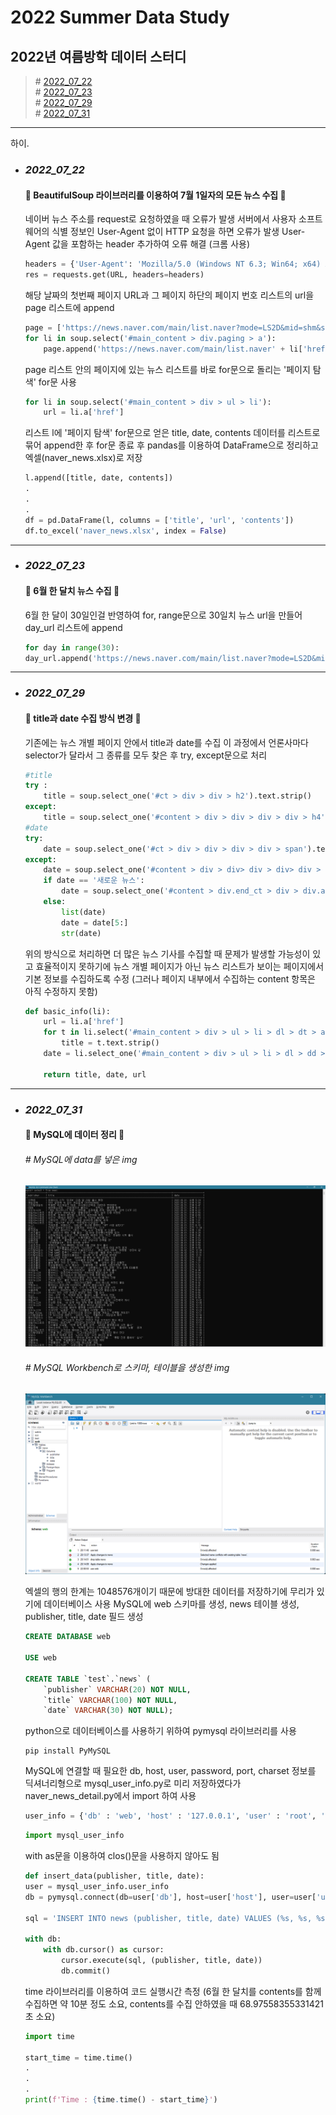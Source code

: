 # __2022 Summer Data Study__
## 2022년 여름방학 데이터 스터디
>\# [2022_07_22](#2022_07_22)  
>\# [2022_07_23](#2022_07_23)  
>\# [2022_07_29](#2022_07_29)  
>\# [2022_07_31](#2022_07_31)  
***
하이.
- ### ___2022_07_22___
    #### 📌 BeautifulSoup 라이브러리를 이용하여 7월 1일자의 모든 뉴스 수집 📌

    네이버 뉴스 주소를 request로 요청하였을 때 오류가 발생
    서버에서 사용자 소프트웨어의 식별 정보인 User-Agent 없이 HTTP 요청을 하면 오류가 발생
    User-Agent 값을 포함하는 header 추가하여 오류 해결 (크롬 사용)
    ```python
    headers = {'User-Agent': 'Mozilla/5.0 (Windows NT 6.3; Win64; x64) AppleWebKit/537.36 (KHTML, like Gecko) Chrome/63.0.3239.132 Safari/537.36'}
    res = requests.get(URL, headers=headers)
    ```

    해당 날짜의 첫번째 페이지 URL과 그 페이지 하단의 페이지 번호 리스트의 url을 page 리스트에 append
    ```python
    page = ['https://news.naver.com/main/list.naver?mode=LS2D&mid=shm&sid2=229&sid1=105&date=20220701']
    for li in soup.select('#main_content > div.paging > a'):
        page.append('https://news.naver.com/main/list.naver' + li['href'])
    ```
    page 리스트 안의 페이지에 있는 뉴스 리스트를 바로 for문으로 돌리는 '페이지 탐색' for문 사용
    ```python
    for li in soup.select('#main_content > div > ul > li'):
        url = li.a['href']
    ```

    리스트 l에 '페이지 탐색' for문으로 얻은 title, date, contents 데이터를 리스트로 묶어 append한 후 for문 종료 후 pandas를 이용하여 DataFrame으로 정리하고 엑셀(naver_news.xlsx)로 저장
    ```python
    l.append([title, date, contents])
    .
    .
    .
    df = pd.DataFrame(l, columns = ['title', 'url', 'contents'])
    df.to_excel('naver_news.xlsx', index = False) 
    ```
***
- ### ___2022_07_23___
    #### 📌 6월 한 달치 뉴스 수집 📌
    
    6월 한 달이 30일인걸 반영하여 for, range문으로 30일치 뉴스 url을 만들어 day_url 리스트에 append
    ```python
    for day in range(30):
    day_url.append('https://news.naver.com/main/list.naver?mode=LS2D&mid=shm&sid2=229&sid1=105&date='+ str(20220601 + day))
    ```
***
- ### ___2022_07_29___
    #### 📌 title과 date 수집 방식 변경 📌
    
    기존에는 뉴스 개별 페이지 안에서 title과 date를 수집
    이 과정에서 언론사마다 selector가 달라서 그 종류를 모두 찾은 후 try, except문으로 처리
    ```python
    #title
    try :
        title = soup.select_one('#ct > div > div > h2').text.strip()
    except:
        title = soup.select_one('#content > div > div > div > div > h4').text.strip()
    #date
    try:
        date = soup.select_one('#ct > div > div > div > div > span').text.strip()
    except:
        date = soup.select_one('#content > div > div> div > div> div > span').text.strip()
        if date == '새로운 뉴스':
            date = soup.select_one('#content > div.end_ct > div > div.article_info > span > em').text.strip()
        else:
            list(date)
            date = date[5:]
            str(date)
    ```

    위의 방식으로 처리하면 더 많은 뉴스 기사를 수집할 때 문제가 발생할 가능성이 있고 효율적이지 못하기에 뉴스 개별 페이지가 아닌 뉴스 리스트가 보이는 페이지에서 기본 정보를 수집하도록 수정 (그러나 페이지 내부에서 수집하는 content 항목은 아직 수정하지 못함)
    ```python
    def basic_info(li):
        url = li.a['href']
        for t in li.select('#main_content > div > ul > li > dl > dt > a'):
            title = t.text.strip()
        date = li.select_one('#main_content > div > ul > li > dl > dd > span.date').text.strip()

        return title, date, url
    ```
***
- ### ___2022_07_31___
    #### 📌 MySQL에 데이터 정리 📌
    
    ###### _# MySQL에 data를 넣은 img_
    ![img1](./img/Screenshot1.png)

    ###### _# MySQL Workbench로 스키마, 테이블을 생성한 img_
    ![img2](./img/Screenshot2.png)

    엑셀의 행의 한계는 1048576개이기 때문에 방대한 데이터를 저장하기에 무리가 있기에 데이터베이스 사용
    MySQL에 web 스키마를 생성, news 테이블 생성, publisher, title, date 필드 생성
    ```sql
    CREATE DATABASE web

    USE web

    CREATE TABLE `test`.`news` (
        `publisher` VARCHAR(20) NOT NULL,
        `title` VARCHAR(100) NOT NULL,
        `date` VARCHAR(30) NOT NULL);
    ```

    python으로 데이터베이스를 사용하기 위하여 pymysql 라이브러리를 사용
    ```
    pip install PyMySQL
    ```

    MySQL에 연결할 때 필요한 db, host, user, password, port, charset 정보를 딕셔너리형으로 mysql_user_info.py로 미리 저장하였다가 naver_news_detail.py에서 import 하여 사용
    ```python
    user_info = {'db' : 'web', 'host' : '127.0.0.1', 'user' : 'root', 'passwd' : 'DB_PASSWORD', 'port' : 3306, 'charset' : 'utf8'}
    ```

    ```python
    import mysql_user_info
    ```

    with as문을 이용하여 clos()문을 사용하지 않아도 됨
    ```python
    def insert_data(publisher, title, date):
    user = mysql_user_info.user_info
    db = pymysql.connect(db=user['db'], host=user['host'], user=user['user'], passwd=user['passwd'], port=user['port'], charset=user['charset'])

    sql = 'INSERT INTO news (publisher, title, date) VALUES (%s, %s, %s)'

    with db:
        with db.cursor() as cursor:
            cursor.execute(sql, (publisher, title, date))
            db.commit()
    ```

    time 라이브러리를 이용하여 코드 실행시간 측정
    (6월 한 달치를 contents를 함께 수집하면 약 10분 정도 소요, contents를 수집 안하였을 때 68.97558355331421초 소요)
    ```python
    import time

    start_time = time.time()
    .
    .
    .
    print(f'Time : {time.time() - start_time}')
    ```
